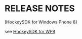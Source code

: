 ﻿RELEASE NOTES
=========
(HockeySDK for Windows Phone 8)

see [HockeySDK for WP8](../HockeySDK_WP75/README.MD)